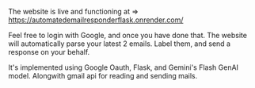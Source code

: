 The website is live and functioning at => https://automatedemailresponderflask.onrender.com/

Feel free to login with Google, and once you have done that.
The website will automatically parse your latest 2 emails. Label them, and send a response on your behalf.

It's implemented using Google Oauth, Flask, and Gemini's Flash GenAI model. Alongwith gmail api for reading and sending mails.
